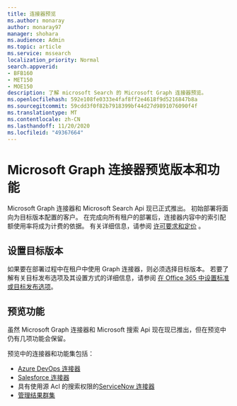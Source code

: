 ```yaml
---
title: 连接器预览
ms.author: monaray
author: monaray97
manager: shohara
ms.audience: Admin
ms.topic: article
ms.service: mssearch
localization_priority: Normal
search.appverid:
- BFB160
- MET150
- MOE150
description: 了解 microsoft Search 的 Microsoft Graph 连接器预览。
ms.openlocfilehash: 592e108fe0333e4faf8ff2e4618f9d5216847b8a
ms.sourcegitcommit: 59cdd3f0f82b7918399bf44d27d9891076090f4f
ms.translationtype: MT
ms.contentlocale: zh-CN
ms.lasthandoff: 11/20/2020
ms.locfileid: "49367664"
---
```

# <a name="microsoft-graph-connectors-preview-release-and-features"></a>Microsoft Graph 连接器预览版本和功能

Microsoft Graph 连接器和 Microsoft Search Api 现已正式推出。 初始部署将面向为目标版本配置的客户。 在完成向所有租户的部署后，连接器内容中的索引配额使用率将成为计费的依据。 有关详细信息，请参阅 [许可要求和定价](licensing.md) 。

## <a name="set-up-targeted-release"></a>设置目标版本

如果要在部署过程中在租户中使用 Graph 连接器，则必须选择目标版本。 若要了解有关目标发布选项及其设置方式的详细信息，请参阅 [在 Office 365 中设置标准或目标发布选项](https://docs.microsoft.com/office365/admin/manage/release-options-in-office-365?view=o365-worldwide)。

## <a name="preview-features"></a>预览功能

虽然 Microsoft Graph 连接器和 Microsoft 搜索 Api 现在现已推出，但在预览中仍有几项功能会保留。

预览中的连接器和功能集包括：

* [Azure DevOps 连接器](azure-devops-connector.md)
* [Salesforce 连接器](salesforce-connector.md)
* 具有使用源 Acl 的搜索权限的[ServiceNow 连接器](servicenow.md)
* [管理结果群集](result-cluster.md)